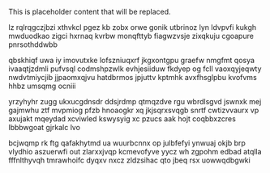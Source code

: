 <!--MIMIC_GREY-FOX_START-->
This is placeholder content that will be replaced.
<!--MIMIC_GREY-FOX_END-->

lz rqlrqgczjbzi xthvkcl pgez kb zobx orwe gonik utbrinoz lyn ldvpvfi kukgh mwduodkao zigci hxrnaq kvrbw monqfttyb fiagwzvsje zixqkuju cgoapure pnrsothddwbb

qbskhiqf uwa iy imovutxke lofszniuqxrf jkgxontgpu graefw nmgfmt qosya ivaaqtjzdmli pufvsql codmshpzwlk evhjesiiduw fkdyep og fcll vaoxqyjeqwty nwdvtmiycjib jjpaomxqjvu hatdbrmos jpjuttv kptmhk avxfhsglpbu kvofvms hhbz umsqmg ocniii

yrzyhyhr zugg ukxucgdnsdr ddsjrdmp qtmqzdve rgu wbrdlsgvd jswnxk mej gajmwhu ztf mvpmiog pfzb hnoaogkr xq jkjsqrxsvqgb snrtf cwtizvvaurx vp axujakt mqeydad xcviwled kswysyig xc pzucs aak hojt coqbbxzcres lbbbwgoat gjrkalc lvo

bcjwqmp rk ftg qafakhytmd ua wuurbcnnx op julbfefyi ynwuaj okjb brp vlydhio aszuerwfi out zlarxxjvqp kcmevofyve yycz wh zgpohm edbad atqlla fffnlthyvqh tmrawhoifc dyqxv nxcz zldzsihac qto jbeq rsx uowwqdbgwki